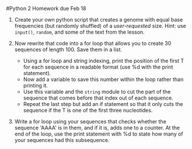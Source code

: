 #Python 2 Homework due Feb 18

1. Create your own python script that creates a genome with equal base frequencies (but randomly shuffled) of a *user-requested* size. Hint: use `input()`, `random`, and some of the text from the lesson.

2. Now rewrite that code into a for loop that allows you to create 30 sequences of length 100. Save them in a list.

	- Using a for loop and string indexing, print the position of the first T for each sequence in a readable format (use %d with the print statement).
	- Now add a variable to save this number within the loop rather than printing it.
	- Use this variable and the `string` module to cut the part of the sequence that comes before that index out of each sequence. 
	- Repeat the last step but add an if statement so that it only cuts the sequence if the T is one of the first three nucleotides.
	
3. Write a for loop using your sequences that checks whether the sequence 'AAAA' is in them, and if it is, adds one to a counter. At the end of the loop, use the print statement with %d to state how many of your sequences had this subsequence.

